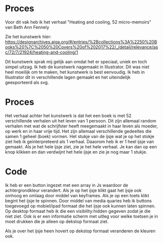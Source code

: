 # Proces
Voor dit vak heb ik het verhaal "Heating and cooling, 52 micro-memoirs" van Beth Ann Fennely

Zie het kunstwerk hier:
https://designarchives.aiga.org/#/entries/%2Bcollections%3A%2250%20Books%20%7C%2050%20Covers%20of%202017%22/_/detail/relevance/asc/72/7/21924/heating-and-cooling/1

Dit kunstwerk sprak mij gelijk aan omdat het er speciaal, uniek en toch simpel uitzag.
Ik heb de kunstwerk nagemaakt in Illustrator. Dit was niet heel moeilijk om te maken, het kunstwerk is best eenvoudig.
Ik heb in Illustrator dit in verschillende lagen gemaakt en het uiteindelijk geexporteerd als svg.

# Proces
Het verhaal achter het kunstwerk is dat het een boek is met 52 verschillende verhalen uit het leven van 1 persoon. Dit zijn allemaal random verhalen met wat de schrijfster heeft meegemaakt in haar leven als moeder, op werk en in haar vrije tijd. Het zijn allemaal verschillende gedeeltes die samen 1 geheel (boek) vormen.
Het stukje van de ijsje wat je op het stokje ziet heb ik geinterpreteerd als 1 verhaal.
Daaorom heb ik er 1 heel ijsje van gemaakt.
Als je het hele ijsje ziet, zie je het hele verhaal. Je kan dan op een knop klikken en dan verdwijnt het hele ijsje en zie je nog maar 1 stukje.

# Code
Ik heb er een button ingezet met een array in Js waardoor de achtergrondkleur verandert.
Als je op het ijsje klikt gaat het ijsje ook omhoog en omlaag door middel van keyframes.
Als je op een toets klikt begint het ijsje te spinnen.
Door middel van media quaries heb ik buttons toegevoegd op mobiel/ipad formaat die het ijsje ook kunnen laten spinnen. Op desktop formaat heb ik die een visibility:hidden gegeven zodat je die niet ziet.
Ook is er een informatie scherm met uitleg voor welke toetsen je in moet drukken die je alleen op dekstop formaat ziet.

Als je over het ijsje heen hovert op dekstop formaat veranderen de kleuren ook.
